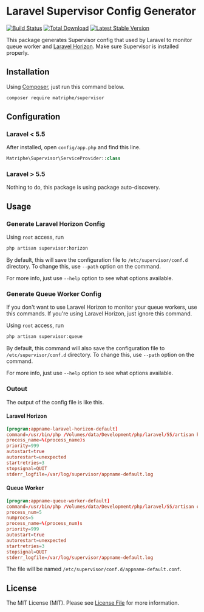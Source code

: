 # Laravel Supervisor Config Generator

[![Build Status](https://travis-ci.org/matriphe/laravel-supervisor-config-generator.svg?branch=master)](https://travis-ci.org/matriphe/laravel-supervisor-config-generator)
[![Total Download](https://img.shields.io/packagist/dt/matriphe/supervisor.svg)](https://packagist.org/packages/matriphe/supervisor)
[![Latest Stable Version](https://img.shields.io/packagist/v/matriphe/supervisor.svg)](https://packagist.org/packages/matriphe/supervisor)

This package generates Supervisor config that used by Laravel to monitor queue worker and [Laravel Horizon](https://horizon.laravel.com/). Make sure Supervisor is installed properly.

## Installation

Using [Composer](https://getcomposer.org/), just run this command below.

```bash
composer require matriphe/supervisor
```

## Configuration

### Laravel < 5.5

After installed, open `config/app.php` and find this line.

```php
Matriphe\Supervisor\ServiceProvider::class
``` 

### Laravel > 5.5

Nothing to do, this package is using package auto-discovery.

## Usage

### Generate Laravel Horizon Config

Using `root` access, run

```bash
php artisan supervisor:horizon
```

By default, this will save the configuration file to `/etc/supervisor/conf.d` directory. To change this, use `--path` option on the command.

For more info, just use `--help` option to see what options available.

### Generate Queue Worker Config

If you don't want to use Laravel Horizon to monitor your queue workers, use this commands. If you're using Laravel Horizon, just ignore this command.

Using `root` access, run

```bash
php artisan supervisor:queue
```

By default, this command will also save the configuration file to `/etc/supervisor/conf.d` directory. To change this, use `--path` option on the command.

For more info, just use `--help` option to see what options available.

### Outout

The output of the config file is like this.

#### Laravel Horizon

```conf
[program:appname-laravel-horizon-default]
command=/usr/bin/php /Volumes/data/Development/php/laravel/55/artisan horizon
process_name=%(process_name)s
priority=999
autostart=true
autorestart=unexpected
startretries=3
stopsignal=QUIT
stderr_logfile=/var/log/supervisor/appname-default.log
```

#### Queue Worker
```conf
[program:appname-queue-worker-default]
command=/usr/bin/php /Volumes/data/Development/php/laravel/55/artisan queue:work --queue=default --tries=3 --timeout=60
process_num=5
numprocs=5
process_name=%(process_num)s
priority=999
autostart=true
autorestart=unexpected
startretries=3
stopsignal=QUIT
stderr_logfile=/var/log/supervisor/appname-default.log
```

The file will be named `/etc/supervisor/conf.d/appname-default.conf`.

## License

The MIT License (MIT). Please see [License File](LICENSE.md) for more information.
